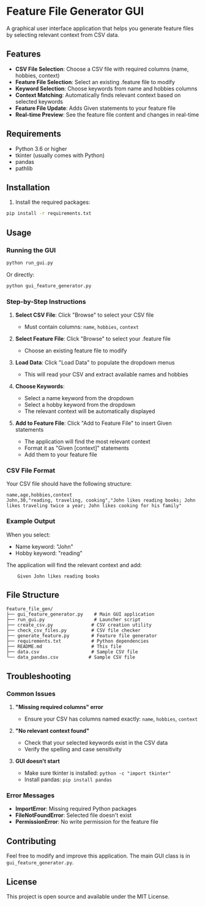 # Feature File Generator GUI

A graphical user interface application that helps you generate feature files by selecting relevant context from CSV data.

## Features

- **CSV File Selection**: Choose a CSV file with required columns (name, hobbies, context)
- **Feature File Selection**: Select an existing .feature file to modify
- **Keyword Selection**: Choose keywords from name and hobbies columns
- **Context Matching**: Automatically finds relevant context based on selected keywords
- **Feature File Update**: Adds Given statements to your feature file
- **Real-time Preview**: See the feature file content and changes in real-time

## Requirements

- Python 3.6 or higher
- tkinter (usually comes with Python)
- pandas
- pathlib

## Installation

1. Install the required packages:
```bash
pip install -r requirements.txt
```

## Usage

### Running the GUI

```bash
python run_gui.py
```

Or directly:
```bash
python gui_feature_generator.py
```

### Step-by-Step Instructions

1. **Select CSV File**: Click "Browse" to select your CSV file
   - Must contain columns: `name`, `hobbies`, `context`

2. **Select Feature File**: Click "Browse" to select your .feature file
   - Choose an existing feature file to modify

3. **Load Data**: Click "Load Data" to populate the dropdown menus
   - This will read your CSV and extract available names and hobbies

4. **Choose Keywords**:
   - Select a name keyword from the dropdown
   - Select a hobby keyword from the dropdown
   - The relevant context will be automatically displayed

5. **Add to Feature File**: Click "Add to Feature File" to insert Given statements
   - The application will find the most relevant context
   - Format it as "Given [context]" statements
   - Add them to your feature file

### CSV File Format

Your CSV file should have the following structure:

```csv
name,age,hobbies,context
John,30,"reading, traveling, cooking","John likes reading books; John likes traveling twice a year; John likes cooking for his family"
```

### Example Output

When you select:
- Name keyword: "John"
- Hobby keyword: "reading"

The application will find the relevant context and add:
```gherkin
    Given John likes reading books
```

## File Structure

```
Feature_file_gen/
├── gui_feature_generator.py    # Main GUI application
├── run_gui.py                  # Launcher script
├── create_csv.py              # CSV creation utility
├── check_csv_files.py         # CSV file checker
├── generate_feature.py        # Feature file generator
├── requirements.txt           # Python dependencies
├── README.md                  # This file
├── data.csv                   # Sample CSV file
└── data_pandas.csv           # Sample CSV file
```

## Troubleshooting

### Common Issues

1. **"Missing required columns" error**
   - Ensure your CSV has columns named exactly: `name`, `hobbies`, `context`

2. **"No relevant context found"**
   - Check that your selected keywords exist in the CSV data
   - Verify the spelling and case sensitivity

3. **GUI doesn't start**
   - Make sure tkinter is installed: `python -c "import tkinter"`
   - Install pandas: `pip install pandas`

### Error Messages

- **ImportError**: Missing required Python packages
- **FileNotFoundError**: Selected file doesn't exist
- **PermissionError**: No write permission for the feature file

## Contributing

Feel free to modify and improve this application. The main GUI class is in `gui_feature_generator.py`.

## License

This project is open source and available under the MIT License. 